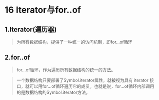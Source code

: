 # 16 Iterator与for..of

## 1.Iterator(遍历器)

>为所有数据结构，提供了一种统一的访问机制，即for...of循环
 


## 2.for..of

>for...of循环，作为遍历所有数据结构的统一的方法。

>一个数据结构只要部署了Symbol.iterator属性，就被视为具有 iterator 接口，就可以用for...of循环遍历它的成员。也就是说，for...of循环内部调用的是数据结构的Symbol.iterator方法。